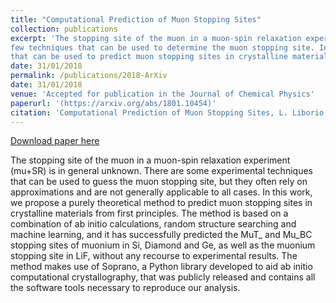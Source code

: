 ```yaml
---
title: "Computational Prediction of Muon Stopping Sites"
collection: publications
excerpt: 'The stopping site of the muon in a muon-spin relaxation experiment (mu+SR) is generally unknown and there
few techniques that can be used to determine the muon stopping site. In this work, we propose a purely theoretical method 
that can be used to predict muon stopping sites in crystalline materials using only computer simulations.' 
date: 31/01/2018
permalink: /publications/2018-ArXiv
date: 31/01/2018
venue: 'Accepted for publication in the Journal of Chemical Physics'
paperurl: '(https://arxiv.org/abs/1801.10454)'
citation: 'Computational Prediction of Muon Stopping Sites, L. Liborio, S. Sturniolo and D. Jochym,'
---
```


[Download paper here](http://leandro-liborio.github.io/files/paper12.pdf)

The stopping site of the muon in a muon-spin relaxation experiment (mu+SR) is in general unknown. 
There are some experimental techniques that can be used to guess the muon stopping site, but they often rely on approximations
and are not generally applicable to all cases. In this work, we propose a purely theoretical method to predict 
muon stopping sites in crystalline materials from first principles. The method is based on a combination of 
ab initio calculations, random structure searching and machine learning, and it has successfully predicted the
MuT_ and Mu_BC stopping sites of muonium in Si, Diamond and Ge, as well as the muonium stopping site in LiF, without 
any recourse to experimental results. The method makes use of Soprano, a Python library developed to aid ab initio
computational crystallography,
that was publicly released and contains all the software tools necessary to reproduce our analysis. 
